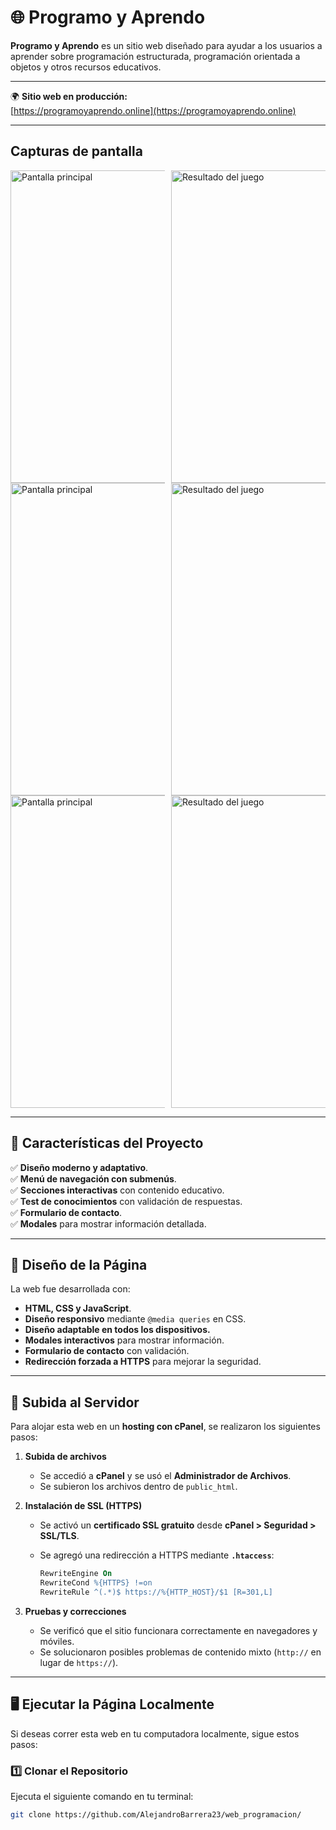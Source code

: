 # 🌐 Programo y Aprendo

**Programo y Aprendo** es un sitio web diseñado para ayudar a los usuarios a aprender sobre programación estructurada, programación orientada a objetos y otros recursos educativos.

---

🌍 **Sitio web en producción:**  
[https://programoyaprendo.online](https://programoyaprendo.online)

---

## Capturas de pantalla
<div style="display: grid; grid-template-columns: repeat(auto-fit, minmax(200px, 1fr)); gap: 10px;">
  <img src="https://programoyaprendo.online/blog/wp-content/uploads/2025/02/f1.png" alt="Pantalla principal" width="500" />
  <img src="https://programoyaprendo.online/blog/wp-content/uploads/2025/02/f2.png" alt="Resultado del juego" width="500" />
</div>
<div style="display: grid; grid-template-columns: repeat(auto-fit, minmax(200px, 1fr)); gap: 10px;">
  <img src="https://programoyaprendo.online/blog/wp-content/uploads/2025/02/f3.png" alt="Pantalla principal" width="500" />
  <img src="https://programoyaprendo.online/blog/wp-content/uploads/2025/02/f4.png" alt="Resultado del juego" width="500" />
</div>
<div style="display: grid; grid-template-columns: repeat(auto-fit, minmax(200px, 1fr)); gap: 10px;">
  <img src="https://programoyaprendo.online/blog/wp-content/uploads/2025/02/f5.png" alt="Pantalla principal" width="500" />
  <img src="https://programoyaprendo.online/blog/wp-content/uploads/2025/02/f6.png" alt="Resultado del juego" width="500" />
</div>

---

## 📌 Características del Proyecto

✅ **Diseño moderno y adaptativo**.  
✅ **Menú de navegación con submenús**.  
✅ **Secciones interactivas** con contenido educativo.  
✅ **Test de conocimientos** con validación de respuestas.  
✅ **Formulario de contacto**.  
✅ **Modales** para mostrar información detallada.  

---

## 🎨 **Diseño de la Página**
La web fue desarrollada con:

- **HTML, CSS y JavaScript**.
- **Diseño responsivo** mediante `@media queries` en CSS.
- **Diseño adaptable en todos los dispositivos.**
- **Modales interactivos** para mostrar información.
- **Formulario de contacto** con validación.
- **Redirección forzada a HTTPS** para mejorar la seguridad.

---

## 🚀 **Subida al Servidor**
Para alojar esta web en un **hosting con cPanel**, se realizaron los siguientes pasos:

1. **Subida de archivos**  
   - Se accedió a **cPanel** y se usó el **Administrador de Archivos**.
   - Se subieron los archivos dentro de `public_html`.

2. **Instalación de SSL (HTTPS)**  
   - Se activó un **certificado SSL gratuito** desde **cPanel > Seguridad > SSL/TLS**.
   - Se agregó una redirección a HTTPS mediante **`.htaccess`**:

     ```apache
     RewriteEngine On
     RewriteCond %{HTTPS} !=on
     RewriteRule ^(.*)$ https://%{HTTP_HOST}/$1 [R=301,L]
     ```

3. **Pruebas y correcciones**  
   - Se verificó que el sitio funcionara correctamente en navegadores y móviles.
   - Se solucionaron posibles problemas de contenido mixto (`http://` en lugar de `https://`).

---

## 🖥 **Ejecutar la Página Localmente**
Si deseas correr esta web en tu computadora localmente, sigue estos pasos:

### **1️⃣ Clonar el Repositorio**
Ejecuta el siguiente comando en tu terminal:

```sh
git clone https://github.com/AlejandroBarrera23/web_programacion/
